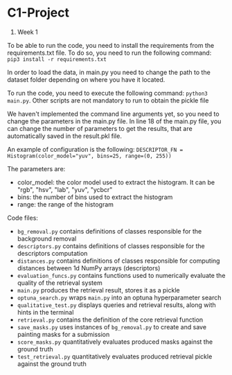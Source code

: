 # C1-Project
1. Week 1

To be able to run the code, you need to install the requirements from the requirements.txt file.
To do so, you need to run the following command:
```pip3 install -r requirements.txt```

In order to load the data, in main.py you need to change the path to the dataset folder depending on where you have it located.

To run the code, you need to execute the following command:
```python3 main.py```.
Other scripts are not mandatory to run to obtain the pickle file

We haven't implemented the command line arguments yet, so you need to change the parameters in the main.py file.
In line 18 of the main.py file, you can change the number of parameters to get the results, that are automatically saved in the result.pkl file.

An example of configuration is the following:
```DESCRIPTOR_FN = Histogram(color_model="yuv", bins=25, range=(0, 255))```

The parameters are:
- color_model: the color model used to extract the histogram. It can be "rgb", "hsv", "lab", "yuv", "ycbcr"
- bins: the number of bins used to extract the histogram
- range: the range of the histogram

Code files:
- `bg_removal.py` contains definitions of classes responsible for the background removal
- `descriptors.py` contains definitions of classes responsible for the descriptors computation
- `distances.py` contains definitions of classes responsible for computing distances between 1d NumPy arrays (descriptors)
- `evaluation_funcs.py` contains functions used to numerically evaluate the quality of the retrieval system
- `main.py` produces the retrieval result, stores it as a pickle
- `optuna_search.py` wraps `main.py` into an optuna hyperparameter search
- `qualitative_test.py` displays queries and retrieval results, along with hints in the terminal
- `retrieval.py` contains the definition of the core retrieval function
- `save_masks.py` uses instances of `bg_removal.py` to create and save painting masks for a submission
- `score_masks.py` quantitatively evaluates produced masks against the ground truth
- `test_retrieval.py` quantitatively evaluates produced retrieval pickle against the ground truth
